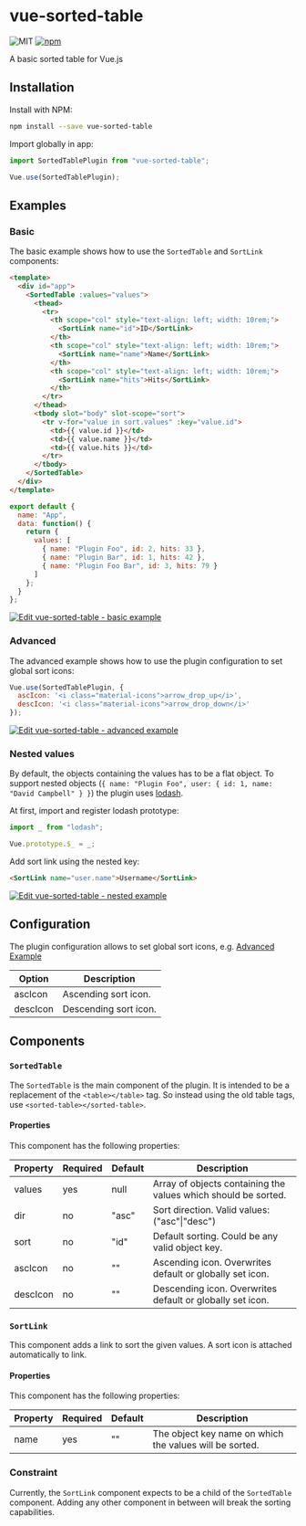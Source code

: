 # vue-sorted-table
![MIT](https://img.shields.io/github/license/BernhardtD/vue-sorted-table.svg?style=flat-square)
[![npm](https://img.shields.io/npm/v/vue-sorted-table.svg?style=flat-square)](https://www.npmjs.com/package/vue-sorted-table)

A basic sorted table for Vue.js

## Installation
Install with NPM:

```bash
npm install --save vue-sorted-table
```

Import globally in app:

```javascript
import SortedTablePlugin from "vue-sorted-table";

Vue.use(SortedTablePlugin);
```

## Examples
### Basic
The basic example shows how to use the `SortedTable` and `SortLink` components:
```html
<template>
  <div id="app">
    <SortedTable :values="values">
      <thead>
        <tr>
          <th scope="col" style="text-align: left; width: 10rem;">
            <SortLink name="id">ID</SortLink>
          </th>
          <th scope="col" style="text-align: left; width: 10rem;">
            <SortLink name="name">Name</SortLink>
          </th>
          <th scope="col" style="text-align: left; width: 10rem;">
            <SortLink name="hits">Hits</SortLink>
          </th>
        </tr>
      </thead>
      <tbody slot="body" slot-scope="sort">
        <tr v-for="value in sort.values" :key="value.id">
          <td>{{ value.id }}</td>
          <td>{{ value.name }}</td>
          <td>{{ value.hits }}</td>
        </tr>
      </tbody>
    </SortedTable>
  </div>
</template>
```

```javascript
export default {
  name: "App",
  data: function() {
    return {
      values: [
        { name: "Plugin Foo", id: 2, hits: 33 },
        { name: "Plugin Bar", id: 1, hits: 42 },
        { name: "Plugin Foo Bar", id: 3, hits: 79 }
      ]
    };
  }
};
```

[![Edit vue-sorted-table - basic example](https://codesandbox.io/static/img/play-codesandbox.svg)](https://codesandbox.io/s/xp37xr4pwo?module=%2Fsrc%2FApp.vue)

### Advanced
The advanced example shows how to use the plugin configuration to set global sort icons:

```javascript
Vue.use(SortedTablePlugin, {
  ascIcon: '<i class="material-icons">arrow_drop_up</i>',
  descIcon: '<i class="material-icons">arrow_drop_down</i>'
});
```

[![Edit vue-sorted-table - advanced example](https://codesandbox.io/static/img/play-codesandbox.svg)](https://codesandbox.io/s/71v099zz56)

### Nested values
By default, the objects containing the values has to be a flat object.
To support nested objects (`{ name: "Plugin Foo", user: { id: 1, name: "David Campbell" } }`) the plugin
uses [lodash](https://lodash.com).

At first, import and register lodash prototype:
```javascript
import _ from "lodash";

Vue.prototype.$_ = _;
```

Add sort link using the nested key:
```html
<SortLink name="user.name">Username</SortLink>
```

[![Edit vue-sorted-table - nested example](https://codesandbox.io/static/img/play-codesandbox.svg)](https://codesandbox.io/s/6nljqn2q8r)

## Configuration
The plugin configuration allows to set global sort icons, e.g. [Advanced Example](#Advanced)

Option   | Description
---------|----------------------
ascIcon  | Ascending sort icon.
descIcon | Descending sort icon.

## Components
### `SortedTable`
The `SortedTable` is the main component of the plugin. It is intended to be a replacement of the `<table></table>` tag. So instead using the old table tags, use `<sorted-table></sorted-table>`.

#### Properties
This component has the following properties:

Property | Required | Default | Description
---------|----------|---------|--------------------------------------------------------------
values   |yes       |null     |Array of objects containing the values which should be sorted.
dir      |no        |"asc"    |Sort direction. Valid values: ("asc"\|"desc")
sort     |no        |"id"     |Default sorting. Could be any valid object key.
ascIcon  |no        |""       |Ascending icon. Overwrites default or globally set icon.
descIcon |no        |""       |Descending icon. Overwrites default or globally set icon.

### `SortLink`
This component adds a link to sort the given values. A sort icon is attached automatically to link.

#### Properties
This component has the following properties:

Property | Required | Default | Description
---------|----------|---------|-------------------------------------------------------
name     |yes       |""       |The object key name on which the values will be sorted.

### Constraint
Currently, the `SortLink` component expects to be a child of the `SortedTable` component.
Adding any other component in between will break the sorting capabilities.
